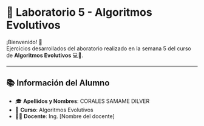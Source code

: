 # 🌱 Laboratorio 5 - Algoritmos Evolutivos

¡Bienvenido! 👋  
Ejercicios desarrollados del aboratorio realizado en la semana 5 del curso de **Algoritmos Evolutivos** 💻🧠.

---

## 📚 Información del Alumno

- 🎓 **Apellidos y Nombres**: CORALES SAMAME DILVER  
- 🧾 **Curso**: Algoritmos Evolutivos  
- 🧑‍🏫 **Docente**: Ing. [Nombre del docente]  
